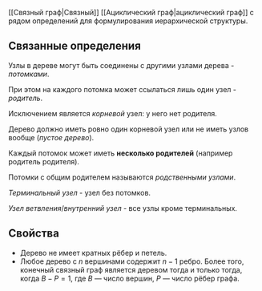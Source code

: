 [[Связный граф|Связный]] [[Ациклический граф|ациклический граф]] с рядом определений для формулирования иерархической структуры.

## Связанные определения

Узлы в дереве могут быть соединены с другими узлами дерева - *потомками*. 

При этом на каждого потомка может ссылаться лишь один узел - *родитель*. 

Исключением является *корневой* узел: у него нет родителя.

Дерево должно иметь ровно один корневой узел или не иметь узлов вообще (*пустое дерево*).

Каждый потомок может иметь **несколько родителей** (например родитель родителя).

Потомки с общим родителем называются *родственными узлами*.

*Терминальный узел* - узел без потомков.

*Узел ветвления*/*внутренний узел* - все узлы кроме терминальных.

## Свойства

- Дерево не имеет кратных рёбер и петель.
- Любое дерево с $n$ вершинами содержит $n−1$ ребро. Более того, конечный связный граф является деревом тогда и только тогда, когда $B−P=1$, где $B$ — число вершин, $P$ — число рёбер графа.
